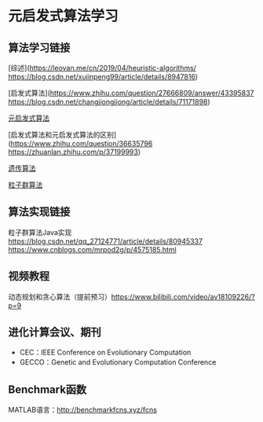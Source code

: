 # 元启发式算法学习

## 算法学习链接
[综述](https://leovan.me/cn/2019/04/heuristic-algorithms/
https://blog.csdn.net/xujinpeng99/article/details/8947816)

[启发式算法](https://www.zhihu.com/question/27666809/answer/43395837
https://blog.csdn.net/changjiongjiong/article/details/71171898)

[元启发式算法](https://baike.baidu.com/item/%E5%85%83%E5%90%AF%E5%8F%91%E5%BC%8F%E7%AE%97%E6%B3%95)

[启发式算法和元启发式算法的区别](https://www.zhihu.com/question/36635796
https://zhuanlan.zhihu.com/p/37199993)

[遗传算法](https://blog.csdn.net/u010451580/article/details/51178225)

[粒子群算法](https://blog.csdn.net/niuyongjie/article/details/1569671)


## 算法实现链接
粒子群算法Java实现
https://blog.csdn.net/qq_27124771/article/details/80945337
https://www.cnblogs.com/mrpod2g/p/4575185.html


## 视频教程
动态规划和贪心算法（提前预习）https://www.bilibili.com/video/av18109226/?p=9


## 进化计算会议、期刊
* CEC：IEEE Conference on Evolutionary Computation
* GECCO：Genetic and Evolutionary Computation Conference

## Benchmark函数
MATLAB语言：http://benchmarkfcns.xyz/fcns




